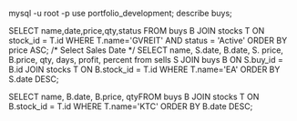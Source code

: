 mysql -u root -p
use portfolio_development;
describe buys;

SELECT name,date,price,qty,status FROM buys B JOIN stocks T ON stock_id = T.id WHERE T.name='GVREIT' AND status = 'Active' ORDER BY price ASC;
/* Select Sales Date */
SELECT name, S.date, B.date, S. price, B.price, qty, days, profit, percent  from sells S JOIN buys B ON S.buy_id = B.id JOIN stocks T ON B.stock_id = T.id WHERE T.name='EA' ORDER BY S.date DESC;

SELECT name, B.date, B.price, qtyFROM buys B JOIN stocks T ON B.stock_id = T.id WHERE T.name='KTC' ORDER BY B.date DESC;